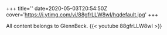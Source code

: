 +++
title=''
date=2020-05-03T20:54:50Z
cover='https://i.ytimg.com/vi/88gfrLLW8wI/hqdefault.jpg'
+++

All content belongs to GlennBeck.
{{< youtube 88gfrLLW8wI >}}
